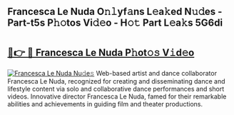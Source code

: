 ## Francesca Le Nuda O𝚗𝚕yf𝚊ns L𝚎a𝚔ed N𝚞𝚍es - Part-t5s P𝚑𝚘tos Vi𝚍𝚎o - H𝚘𝚝 Part L𝚎a𝚔s 5G6di

# <h2><a href="http://kf485y.oniu.top/?m=Francesca+Le+Nuda">🔗👉 🔴 Francesca Le Nuda P𝚑ot𝚘𝚜 V𝚒d𝚎o</a></h2>

[![Francesca Le Nuda Nu𝚍e𝚜](https://i.imgur.com/0qMVB7G.gif)](http://kf485y.oniu.top/?m=Francesca+Le+Nuda)
Web-based artist and dance collaborator Francesca Le Nuda, recognized for creating and disseminating dance and lifestyle content via solo and collaborative dance performances and short videos. Innovative director Francesca Le Nuda, famed for their remarkable abilities and achievements in guiding film and theater productions.  
